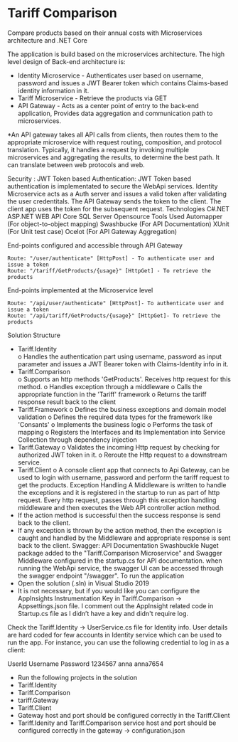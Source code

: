 # Tariff Comparison
Compare products based on their annual costs with Microservices architecture and .NET Core  
 
The application is build based on the microservices architecture. The high level design of Back-end architecture is: 
* Identity Microservice - Authenticates user based on username, password and issues a JWT Bearer token which contains Claims-based identity information in it. 
* Tariff Microservice - Retrieve the products via GET
* API Gateway - Acts as a center point of entry to the back-end application, Provides data aggregation and communication path to microservices. 

*An API gateway takes all API calls from clients, then routes them to the appropriate microservice with request routing, composition, and protocol translation. Typically, it handles a request by invoking multiple microservices and aggregating the results, to determine the best path. It can translate between web protocols and web. 
 
Security : JWT Token based Authentication: JWT Token based authentication is implementated to secure the WebApi services. Identity Microservice acts as a Auth server and issues a valid token after validating the user credentitals. The API Gateway sends the token to the client. The client app uses the token for the subsequent request. 
Technologies 
    C#.NET 
    ASP.NET WEB API Core 
    SQL Server 
Opensource Tools Used 
    Automapper (For object-to-object mapping) 
    Swashbucke (For API Documentation) 
    XUnit (For Unit test case) 
    Ocelot (For API Gateway Aggregation) 
 
End-points configured and accessible through API Gateway 
 
    Route: "/user/authenticate" [HttpPost] - To authenticate user and issue a token 
    Route: "/tariff/GetProducts/{usage}" [HttpGet] - To retrieve the products 
 
End-points implemented at the Microservice level 
 
    Route: "/api/user/authenticate" [HttpPost]- To authenticate user and issue a token 
    Route: "/api/tariff/GetProducts/{usage}" [HttpGet]- To retrieve the products
    
Solution Structure 
* Tariff.Identity  
o Handles the authentication part using username, password as input parameter and issues a JWT Bearer token with Claims-Identity info in it.
* Tariff.Comparison  
o Supports an http methods 'GetProducts'. Receives http request for this method. 
o Handles exception through a middleware 
o Calls the appropriate function in the 'Tariff' framework 
o Returns the tariff response result back to the client
* Tariff.Framework  o Defines the business exceptions and domain model validation o Defines the required data types for the framework like 'Consants' o Implements the business logic o Performs the task of mapping o Registers the Interfaces and its Implementation into Service Collection through dependency injection
* Tariff.Gateway  o Validates the incoming Http request by checking for authorized JWT token in it. o Reroute the Http request to a downstream service. 
* Tariff.Client o A console client app that connects to Api Gateway, can be used to login with username, password and perform the tariff request to get the products. 
Exception Handling 
A Middleware is written to handle the exceptions and it is registered in the startup to run as part of http request. Every http request, passes through this exception handling middleware and then executes the Web API controller action method. 
* If the action method is successful then the success response is send back to the client.
* If any exception is thrown by the action method, then the exception is caught and handled by the Middleware and appropriate response is sent back to the client. 
Swagger: API Documentation 
Swashbuckle Nuget package added to the "Tariff.Comparison Microservice" and Swagger Middleware configured in the startup.cs for API documentation. when running the WebApi service, the swagger UI can be accessed through the swagger endpoint "/swagger". 
To run the application  
*  Open the solution (.sln) in Visual Studio 2019    
*  It is not necessary, but if you would like you can configure the AppInsights Instrumentation Key in Tariff.Comparison -> Appsettings.json file. I comment out the AppInsight related code in Startup.cs file as I didn’t have a key and didn't require log.  

Check the Tariff.Identity -> UserService.cs file for Identity info. User details are hard coded for few accounts in Identity service which can be used to run the app. For instance, you can use the following credential to log in as a client: 
 
UserId Username  Password 1234567 anna anna7654 
 
* Run the following projects in the solution  
* Tariff.Identity 
* Tariff.Comparison 
* tariff.Gateway 
* Tariff.Client 
* Gateway host and port should be configured correctly in the  Tariff.Client 
* Tariff.Idenity and Tariff.Comparison service host and port should be configured correctly in the gateway -> configuration.json 
